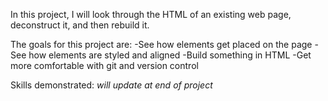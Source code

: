 In this project, I will look through the HTML of an existing web page, deconstruct it, and then rebuild it.

The goals for this project are:
-See how elements get placed on the page
-See how elements are styled and aligned
-Build something in HTML
-Get more comfortable with git and version control

Skills demonstrated:
*will update at end of project*

